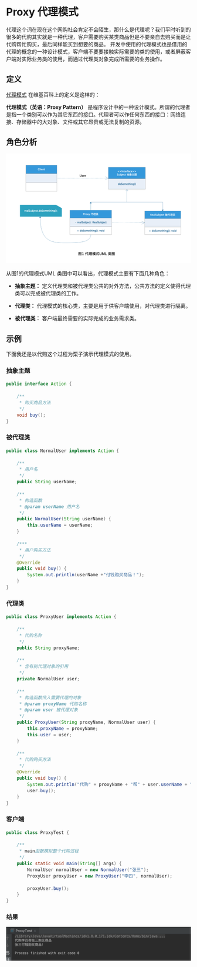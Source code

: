 # Proxy 代理模式

代理这个词在现在这个网购社会肯定不会陌生，那什么是代理呢？我们平时听到的很多的代购其实就是一种代理，客户需要购买某类商品但是不要亲自去购买而是让代购帮忙购买，最后同样能买到想要的商品。
开发中使用的代理模式也是借用的代理的概念的一种设计模式，客户端不要要接触实际需要的类的使用，或者屏蔽客户端对实际业务类的使用，而通过代理类对象完成所需要的业务操作。

## 定义

[代理模式](https://zh.wikipedia.org/wiki/%E4%BB%A3%E7%90%86%E6%A8%A1%E5%BC%8F) 在维基百科上的定义是这样的：

**代理模式（英语：Proxy Pattern）** 是程序设计中的一种设计模式。所谓的代理者是指一个类别可以作为其它东西的接口。代理者可以作任何东西的接口：网络连接、存储器中的大对象、文件或其它昂贵或无法复制的资源。

## 角色分析

![代理模式UML图](../../static/proxy.png)

从图1的代理模式UML 类图中可以看出，代理模式主要有下面几种角色：

+ **抽象主题：** 定义代理类和被代理类公共的对外方法，公共方法的定义使得代理类可以完成被代理类的工作。

+ **代理类：** 代理模式的核心类，主要是用于供客户端使用，对代理类进行隔离。

+ **被代理类：** 客户端最终需要的实际完成的业务需求类。

## 示例

下面我还是以代购这个过程为栗子演示代理模式的使用。

### 抽象主题

```java
public interface Action {

    /**
     * 购买商品方法
     */
    void buy();
}
```

### 被代理类

```java
public class NormalUser implements Action {

    /**
     * 用户名
     */
    public String userName;

    /**
     * 构造函数
     * @param userName 用户名
     */
    public NormalUser(String userName) {
        this.userName = userName;
    }

    /***
     * 用户购买方法
     */
    @Override
    public void buy() {
        System.out.println(userName +"付钱购买商品！");
    }
}
```

### 代理类

```java
public class ProxyUser implements Action {

    /**
     * 代购名称
     */
    public String proxyName;

    /**
     * 含有别代理对象的引用
     */
    private NormalUser user;

    /**
     * 构造函数传入需要代理的对象
     * @param proxyName 代购名称
     * @param user 被代理对象
     */
    public ProxyUser(String proxyName, NormalUser user) {
        this.proxyName = proxyName;
        this.user = user;
    }

    /**
     * 代购购买方法
     */
    @Override
    public void buy() {
        System.out.println("代购" + proxyName + "帮" + user.userName + "购买商品");
        user.buy();
    }
}
```

### 客户端

```java
public class ProxyTest {

    /**
     * main函数模拟整个代购过程
     */
    public static void main(String[] args) {
        NormalUser normalUser = new NormalUser("张三");
        ProxyUser proxyUser = new ProxyUser("李四", normalUser);

        proxyUser.buy();
    }
}
```

### 结果

![代理模式示例结果](../../static/proxy-result.png)






